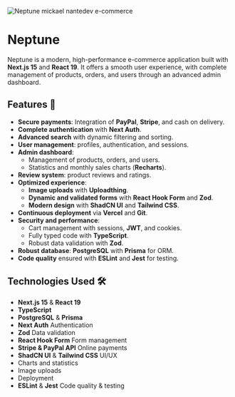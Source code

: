 ![Neptune mickael nantedev e-commerce](./images/mickael-nantedev-andria-e-commerce.png)

# Neptune

Neptune is a modern, high-performance e-commerce application built with **Next.js 15** and **React 19**. It offers a smooth user experience, with complete management of products, orders, and users through an advanced admin dashboard.

## Features 🚀
- **Secure payments**: Integration of **PayPal**, **Stripe**, and cash on delivery.
- **Complete authentication** with **Next Auth**.
- **Advanced search** with dynamic filtering and sorting.
- **User management**: profiles, authentication, and sessions.
- **Admin dashboard**:
  - Management of products, orders, and users.
  - Statistics and monthly sales charts (**Recharts**).
- **Review system**: product reviews and ratings.
- **Optimized experience**:
  - **Image uploads** with **Uploadthing**.
  - **Dynamic and validated forms** with **React Hook Form** and **Zod**.
  - **Modern design** with **ShadCN UI** and **Tailwind CSS**.
- **Continuous deployment** via **Vercel** and **Git**.
- **Security and performance**:
  - Cart management with sessions, **JWT**, and cookies.
  - Fully typed code with **TypeScript**.
  - Robust data validation with **Zod**.
- **Robust database**: **PostgreSQL** with **Prisma** for ORM.
- **Code quality** ensured with **ESLint** and **Jest** for testing.

## Technologies Used 🛠️
- **Next.js 15** & **React 19**
- **TypeScript**
- **PostgreSQL** & **Prisma**
- **Next Auth** Authentication
- **Zod** Data validation
- **React Hook Form** Form management
- **Stripe & PayPal API** Online payments
- **ShadCN UI** & **Tailwind CSS** UI/UX
- Charts and statistics
- Image uploads
- Deployment
- **ESLint** & **Jest** Code quality & testing
